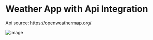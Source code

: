 # Weather App with Api Integration

Api source: https://openweathermap.org/

![image](https://github.com/nstefan55/Weather-App-with-API/assets/121696125/0901a69a-2187-49e1-a662-46cb235bcfb3)
